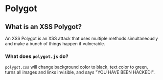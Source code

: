 # Polygot
## What is an XSS Polygot?
An XSS Polygot is an XSS attack that uses multiple methods simultaneously and make a bunch of things happen if vulnerable.
### What does <code>polygot.js</code> do?
<code>polygot.css</code> will change background color to black, text color to green, turns all images and links invisible, and says "YOU HAVE BEEN HACKED!".
